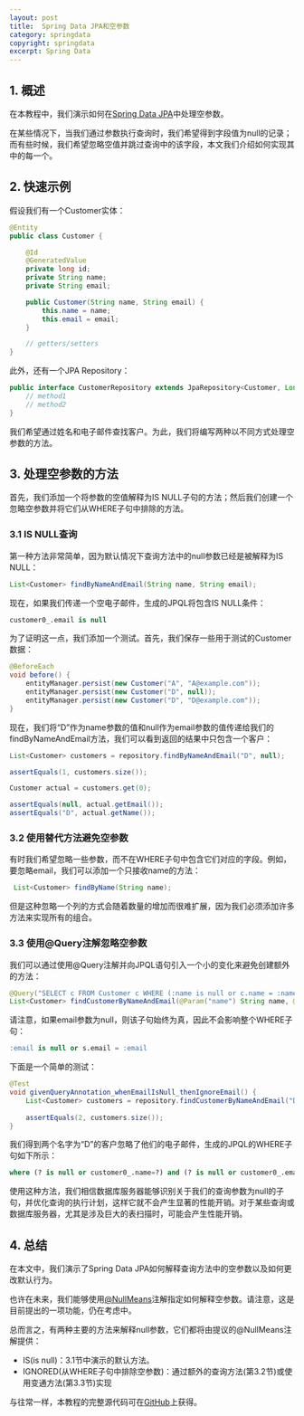 ```yaml
---
layout: post
title:  Spring Data JPA和空参数
category: springdata
copyright: springdata
excerpt: Spring Data
---
```


## 1. 概述

在本教程中，我们演示如何在[Spring Data JPA]()中处理空参数。

在某些情况下，当我们通过参数执行查询时，我们希望得到字段值为null的记录；而有些时候，我们希望忽略空值并跳过查询中的该字段，本文我们介绍如何实现其中的每一个。

## 2. 快速示例

假设我们有一个Customer实体：

```java
@Entity
public class Customer {

	@Id
	@GeneratedValue
	private long id;
	private String name;
	private String email;

	public Customer(String name, String email) {
		this.name = name;
		this.email = email;
	}

	// getters/setters
}
```

此外，还有一个JPA Repository：

```java
public interface CustomerRepository extends JpaRepository<Customer, Long> {
	// method1
	// method2
}
```

我们希望通过姓名和电子邮件查找客户。为此，我们将编写两种以不同方式处理空参数的方法。

## 3. 处理空参数的方法

首先，我们添加一个将参数的空值解释为IS NULL子句的方法；然后我们创建一个忽略空参数并将它们从WHERE子句中排除的方法。

### 3.1 IS NULL查询

第一种方法非常简单，因为默认情况下查询方法中的null参数已经是被解释为IS NULL：

```java
List<Customer> findByNameAndEmail(String name, String email);
```

现在，如果我们传递一个空电子邮件，生成的JPQL将包含IS NULL条件：

```sql
customer0_.email is null
```

为了证明这一点，我们添加一个测试。首先，我们保存一些用于测试的Customer数据：

```java
@BeforeEach
void before() {
	entityManager.persist(new Customer("A", "A@example.com"));
	entityManager.persist(new Customer("D", null));
	entityManager.persist(new Customer("D", "D@example.com"));
}
```

现在，我们将“D”作为name参数的值和null作为email参数的值传递给我们的findByNameAndEmail方法，我们可以看到返回的结果中只包含一个客户：

```java
List<Customer> customers = repository.findByNameAndEmail("D", null);

assertEquals(1, customers.size());

Customer actual = customers.get(0);

assertEquals(null, actual.getEmail());
assertEquals("D", actual.getName());
```

### 3.2 使用替代方法避免空参数

有时我们希望忽略一些参数，而不在WHERE子句中包含它们对应的字段。例如，要忽略email，我们可以添加一个只接收name的方法：

```java
 List<Customer> findByName(String name);
```

但是这种忽略一个列的方式会随着数量的增加而很难扩展，因为我们必须添加许多方法来实现所有的组合。

### 3.3 使用@Query注解忽略空参数

我们可以通过使用@Query注解并向JPQL语句引入一个小的变化来避免创建额外的方法：

```java
@Query("SELECT c FROM Customer c WHERE (:name is null or c.name = :name) and (:email is null or c.email = :email)")
List<Customer> findCustomerByNameAndEmail(@Param("name") String name, @Param("email") String email);
```

请注意，如果email参数为null，则该子句始终为真，因此不会影响整个WHERE子句： 

```sql
:email is null or s.email = :email
```

下面是一个简单的测试：

```java
@Test
void givenQueryAnnotation_whenEmailIsNull_thenIgnoreEmail() {
	List<Customer> customers = repository.findCustomerByNameAndEmail("D", null);
    
	assertEquals(2, customers.size());
}
```

我们得到两个名字为“D”的客户忽略了他们的电子邮件，生成的JPQL的WHERE子句如下所示：

```sql
where (? is null or customer0_.name=?) and (? is null or customer0_.email=?)
```

使用这种方法，我们相信数据库服务器能够识别关于我们的查询参数为null的子句，并优化查询的执行计划，这样它就不会产生显著的性能开销。对于某些查询或数据库服务器，尤其是涉及巨大的表扫描时，可能会产生性能开销。

## 4. 总结

在本文中，我们演示了Spring Data JPA如何解释查询方法中的空参数以及如何更改默认行为。

也许在未来，我们能够使用[@NullMeans](https://jira.spring.io/browse/DATAJPA-209)注解指定如何解释空参数。请注意，这是目前提出的一项功能，仍在考虑中。

总而言之，有两种主要的方法来解释null参数，它们都将由提议的@NullMeans注解提供：

-   IS(is null)：3.1节中演示的默认方法。
-   IGNORED(从WHERE子句中排除空参数)：通过额外的查询方法(第3.2节)或使用变通方法(第3.3节)实现

与往常一样，本教程的完整源代码可在[GitHub](https://github.com/tuyucheng7/taketoday-tutorial4j/tree/master/spring-data-modules)上获得。